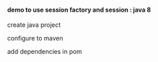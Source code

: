 #### demo to use session factory and session : java 8

create java project

configure to maven 

add dependencies in pom
